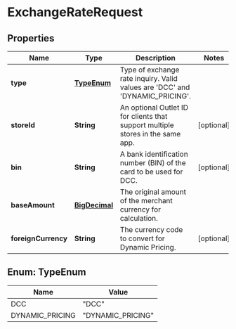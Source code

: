 
# ExchangeRateRequest

## Properties
Name | Type | Description | Notes
------------ | ------------- | ------------- | -------------
**type** | [**TypeEnum**](#TypeEnum) | Type of exchange rate inquiry. Valid values are &#39;DCC&#39; and &#39;DYNAMIC_PRICING&#39;. | 
**storeId** | **String** | An optional Outlet ID for clients that support multiple stores in the same app. |  [optional]
**bin** | **String** | A bank identification number (BIN) of the card to be used for DCC. |  [optional]
**baseAmount** | [**BigDecimal**](BigDecimal.md) | The original amount of the merchant currency for calculation. | 
**foreignCurrency** | **String** | The currency code to convert for Dynamic Pricing. |  [optional]


<a name="TypeEnum"></a>
## Enum: TypeEnum
Name | Value
---- | -----
DCC | &quot;DCC&quot;
DYNAMIC_PRICING | &quot;DYNAMIC_PRICING&quot;



